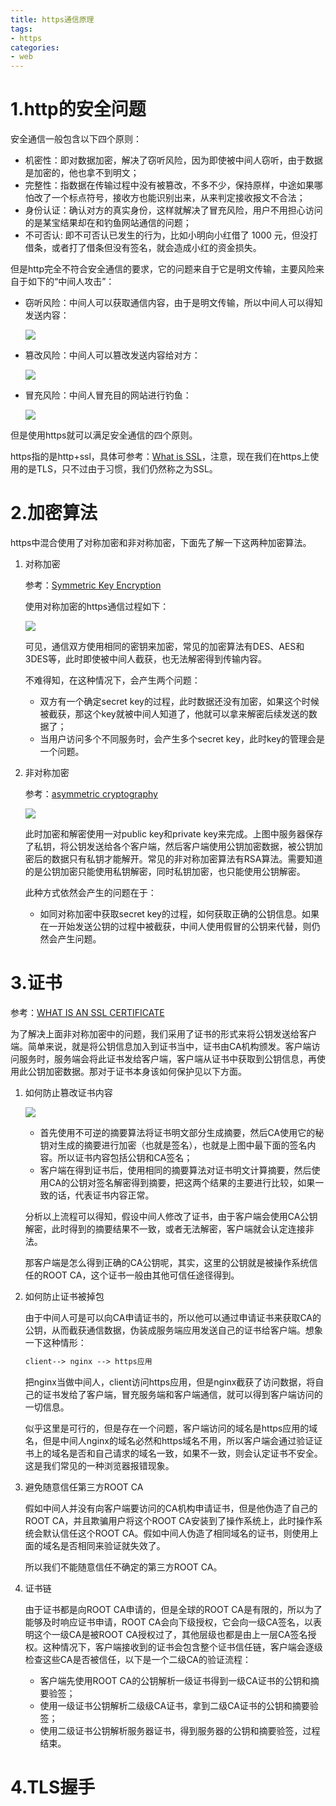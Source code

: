 ```yaml
---
title: https通信原理
tags:
- https
categories:
- web
---
```


# 1.http的安全问题

安全通信一般包含以下四个原则：

- 机密性：即对数据加密，解决了窃听风险，因为即使被中间人窃听，由于数据是加密的，他也拿不到明文；
- 完整性：指数据在传输过程中没有被篡改，不多不少，保持原样，中途如果哪怕改了一个标点符号，接收方也能识别出来，从来判定接收报文不合法；
- 身份认证：确认对方的真实身份，这样就解决了冒充风险，用户不用担心访问的是某宝结果却在和钓鱼网站通信的问题；
- 不可否认: 即不可否认已发生的行为，比如小明向小红借了 1000 元，但没打借条，或者打了借条但没有签名，就会造成小红的资金损失。

但是http完全不符合安全通信的要求，它的问题来自于它是明文传输，主要风险来自于如下的“中间人攻击”：

- 窃听风险：中间人可以获取通信内容，由于是明文传输，所以中间人可以得知发送内容：

  ![](https://images-pigo.oss-cn-beijing.aliyuncs.com/20220604210206.png)

- 篡改风险：中间人可以篡改发送内容给对方：

  ![](https://images-pigo.oss-cn-beijing.aliyuncs.com/20220604210303.png)

- 冒充风险：中间人冒充目的网站进行钓鱼：

  ![](https://images-pigo.oss-cn-beijing.aliyuncs.com/20220604210557.png)

但是使用https就可以满足安全通信的四个原则。

https指的是http+ssl，具体可参考：[What is SSL](https://www.ssl.com/faqs/faq-what-is-ssl/)，注意，现在我们在https上使用的是TLS，只不过由于习惯，我们仍然称之为SSL。

# 2.加密算法

https中混合使用了对称加密和非对称加密，下面先了解一下这两种加密算法。

1. 对称加密

   参考：[Symmetric Key Encryption](https://www.cryptomathic.com/news-events/blog/symmetric-key-encryption-why-where-and-how-its-used-in-banking)

   使用对称加密的https通信过程如下：

   ![](https://images-pigo.oss-cn-beijing.aliyuncs.com/20220604212230.png)

   可见，通信双方使用相同的密钥来加密，常见的加密算法有DES、AES和3DES等，此时即使被中间人截获，也无法解密得到传输内容。

   不难得知，在这种情况下，会产生两个问题：

   - 双方有一个确定secret key的过程，此时数据还没有加密，如果这个时候被截获，那这个key就被中间人知道了，他就可以拿来解密后续发送的数据了；
   - 当用户访问多个不同服务时，会产生多个secret key，此时key的管理会是一个问题。

2. 非对称加密

   参考：[asymmetric cryptography](https://www.techtarget.com/searchsecurity/definition/asymmetric-cryptography)

   ![](https://images-pigo.oss-cn-beijing.aliyuncs.com/20220604213920.png)

   此时加密和解密使用一对public key和private key来完成。上图中服务器保存了私钥，将公钥发送给各个客户端，然后客户端使用公钥加密数据，被公钥加密后的数据只有私钥才能解开。常见的非对称加密算法有RSA算法。需要知道的是公钥加密只能使用私钥解密，同时私钥加密，也只能使用公钥解密。

   此种方式依然会产生的问题在于：

   - 如同对称加密中获取secret key的过程，如何获取正确的公钥信息。如果在一开始发送公钥的过程中被截获，中间人使用假冒的公钥来代替，则仍然会产生问题。

# 3.证书

参考：[WHAT IS AN SSL CERTIFICATE](https://www.digicert.com/what-is-an-ssl-certificate)

为了解决上面非对称加密中的问题，我们采用了证书的形式来将公钥发送给客户端。简单来说，就是将公钥信息加入到证书当中，证书由CA机构颁发。客户端访问服务时，服务端会将此证书发给客户端，客户端从证书中获取到公钥信息，再使用此公钥加密数据。那对于证书本身该如何保护见以下方面。

1. 如何防止篡改证书内容

   ![](https://images-pigo.oss-cn-beijing.aliyuncs.com/20220604220703.png)

   - 首先使用不可逆的摘要算法将证书明文部分生成摘要，然后CA使用它的秘钥对生成的摘要进行加密（也就是签名），也就是上图中最下面的签名内容。所以证书内容包括公钥和CA签名；
   - 客户端在得到证书后，使用相同的摘要算法对证书明文计算摘要，然后使用CA的公钥对签名解密得到摘要，把这两个结果的主要进行比较，如果一致的话，代表证书内容正常。

   分析以上流程可以得知，假设中间人修改了证书，由于客户端会使用CA公钥解密，此时得到的摘要结果不一致，或者无法解密，客户端就会认定连接非法。

   那客户端是怎么得到正确的CA公钥呢，其实，这里的公钥就是被操作系统信任的ROOT CA，这个证书一般由其他可信任途径得到。

2. 如何防止证书被掉包

   由于中间人可是可以向CA申请证书的，所以他可以通过申请证书来获取CA的公钥，从而截获通信数据，伪装成服务端应用发送自己的证书给客户端。想象一下这种情形：

   ~~~html
   client--> nginx --> https应用
   ~~~

   把nginx当做中间人，client访问https应用，但是nginx截获了访问数据，将自己的证书发给了客户端，冒充服务端和客户端通信，就可以得到客户端访问的一切信息。

   似乎这里是可行的，但是存在一个问题，客户端访问的域名是https应用的域名，但是中间人nginx的域名必然和https域名不用，所以客户端会通过验证证书上的域名是否和自己请求的域名一致，如果不一致，则会认定证书不安全。这是我们常见的一种浏览器报错现象。

3. 避免随意信任第三方ROOT CA

   假如中间人并没有向客户端要访问的CA机构申请证书，但是他伪造了自己的ROOT CA，并且欺骗用户将这个ROOT CA安装到了操作系统上，此时操作系统会默认信任这个ROOT CA。假如中间人伪造了相同域名的证书，则使用上面的域名是否相同来验证就失效了。

   所以我们不能随意信任不确定的第三方ROOT CA。

4. 证书链

   由于证书都是向ROOT CA申请的，但是全球的ROOT CA是有限的，所以为了能够及时响应证书申请，ROOT CA会向下级授权，它会向一级CA签名，以表明这个一级CA是被ROOT CA授权过了，其他层级也都是由上一层CA签名授权。这种情况下，客户端接收到的证书会包含整个证书信任链，客户端会逐级检查这些CA是否被信任，以下是一个二级CA的验证流程：

   - 客户端先使用ROOT CA的公钥解析一级证书得到一级CA证书的公钥和摘要验签；
   - 使用一级证书公钥解析二级级CA证书，拿到二级CA证书的公钥和摘要验签；
   - 使用二级证书公钥解析服务器证书，得到服务器的公钥和摘要验签，过程结束。

# 4.TLS握手

